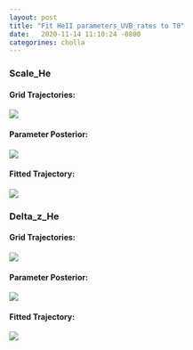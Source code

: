 ```yaml
---
layout: post
title: "Fit HeII parameters_UVB_rates to T0"
date:   2020-11-14 11:10:24 -0800
categorines: cholla
---
```







### Scale_He


#### Grid Trajectories:
<img src="{{ site.url }}assets/images/fig_temperature_scale_He_grid.png">

#### Parameter Posterior:
<img src="{{ site.url }}assets/images/scale_He_temperature.png">

#### Fitted Trajectory:
<img src="{{ site.url }}assets/images/fig_temperature_scale_He_sampling.png">







### Delta_z_He


#### Grid Trajectories:
<img src="{{ site.url }}assets/images/fig_temperature_deltaZ_He_grid.png">

#### Parameter Posterior:
<img src="{{ site.url }}assets/images/deltaZ_He_temperature.png">

#### Fitted Trajectory:
<img src="{{ site.url }}assets/images/fig_temperature_deltaZ_He_sampling.png">

